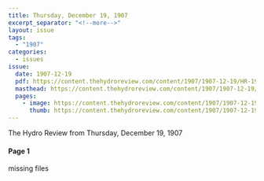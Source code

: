 ```yaml
---
title: Thursday, December 19, 1907
excerpt_separator: "<!--more-->"
layout: issue
tags:
  - "1907"
categories:
  - issues
issue:
  date: 1907-12-19
  pdf: https://content.thehydroreview.com/content/1907/1907-12-19/HR-1907-12-19.pdf
  masthead: https://content.thehydroreview.com/content/1907/1907-12-19/masthead/HR-1907-12-19.jpg
  pages:
    - image: https://content.thehydroreview.com/content/1907/1907-12-19/medium/HR-1907-12-19-01.jpg
      thumb: https://content.thehydroreview.com/content/1907/1907-12-19/thumbnails/HR-1907-12-19-01.jpg
---
```


The Hydro Review from Thursday, December 19, 1907

<!--more-->

<h4>Page 1</h4>
<p>missing files</p>
